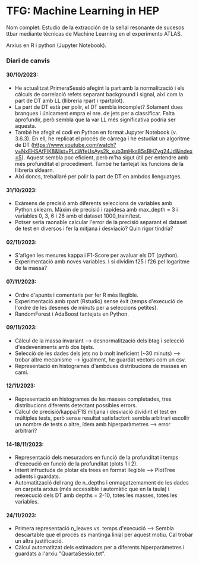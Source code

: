 # TFG: Machine Learning in HEP
Nom complet: Estudio de la extracción de la señal resonante de sucesos ttbar mediante técnicas de Machine Learning en el experimento ATLAS.

Arxius en R i python (Jupyter Notebook).

### Diari de canvis

#### 30/10/2023:
- He actualitzat PrimeraSessió afegint la part amb la normalització i els càlculs de correlació refets separant background i signal, així com la part de DT amb LL (llibreria rpart i rpartplot).
- La part de DT està per polir, el DT sembla incomplet? Solament dues branques i únicament empra el nre. de jets per a classificar. Falta aprofundir, però sembla que la var LL més significativa podria ser aquesta.
- També he afegit el codi en Python en format Jupyter Notebook (v. 3.6.3). En ell, he replicat el procés de càrrega i he estudiat un algoritme de DT (https://www.youtube.com/watch?v=NxEHSAfFlK8&list=PLcWfeUsAys2k_xub3mHks85sBHZvg24Jd&index=5). Aquest sembla poc eficient, però m'ha sigut útil per entendre amb més profunditat el procediment. També he tantejat les funcions de la llibreria sklearn.
- Així doncs, treballaré per polir la part de DT en ambdos llenguatges.

#### 31/10/2023:
- Exàmens de precisió amb diferents seleccions de variables amb Python.sklearn. Màxim de precisió i rapidesa amb max_depth = 3 i variables 0, 3, 6 i 26 amb el dataset 1000_train/test.
- Potser seria raonable calcular l'error de la precisió separant el dataset de test en diversos i fer la mitjana i desviació? Quin rigor tindria?

#### 02/11/2023:
- S'afigen les mesures kappa i F1-Score per avaluar els DT (python).
- Experimentació amb noves variables. I si dividim f25 i f26 pel logaritme de la massa?

#### 07/11/2023:
- Ordre d'apunts i comentaris per fer R més llegible.
- Experimentació amb rpart (Rstudio) sense èxit (temps d'execució de l'ordre de les desenes de minuts per a seleccions petites).
- RandomForest i AdaBoost tantejats en Python.

#### 09/11/2023:
- Càlcul de la massa invariant --> desnormalització dels btag i selecció d'esdeveniments amb dos bjets.
- Selecció de les dades dels jets no b molt ineficient (~30 minuts) --> trobar altre mecanisme --> igualment, he guardat vectors com un csv.
- Representació en histogrames d'ambdues distribucions de masses en camí.

#### 12/11/2023:
- Representació en histogrames de les masses completades, tres distribucions diferents detectant possibles errors.
- Càlcul de precisió/kappa/F1S mitjana i desviació dividint el test en múltiples tests, però sense resultat satisfactori: sembla arbitrari escollir un nombre de tests o altre, ídem amb hiperparàmetres --> error arbitrari?

#### 14-18/11/2023:
- Representació dels mesuradors en funció de la profunditat i temps d'execució en funció de la profunditat (plots 1 i 2).
- Intent infructuós de plotar els trees en format llegible --> PlotTree adients i guardats.
- Automatització del rang de n_depths i enmagatzemament de les dades en carpeta arxius (més accessible i automàtic que en la taula) i reexecució dels DT amb depths = 2-10, totes les masses, totes les variables.

 #### 24/11/2023:
 - Primera representació n_leaves vs. temps d'execució --> Sembla descartable que el procés es mantinga linial per aquest motiu. Cal trobar un altra justificació.
 - Càlcul automatitzat dels estimadors per a diferents hiperparàmetres i guardats a l'arxiu "QuartaSessio.txt".
